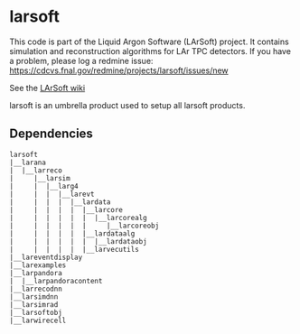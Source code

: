 # larsoft

This code is part of the Liquid Argon Software (LArSoft) project.
It contains simulation and reconstruction algorithms for LAr TPC detectors.
If you have a problem, please log a redmine issue: https://cdcvs.fnal.gov/redmine/projects/larsoft/issues/new

See the [LArSoft wiki](https://larsoft.github.io/LArSoftWiki/)

larsoft is an umbrella product used to setup all larsoft products.

## Dependencies

```
larsoft
|__larana
|  |__larreco
|     |__larsim
|     |  |__larg4
|     |  |  |__larevt
|     |  |  |  |__lardata
|     |  |  |  |  |__larcore
|     |  |  |  |  |  |__larcorealg
|     |  |  |  |  |     |__larcoreobj
|     |  |  |  |  |__lardataalg
|     |  |  |  |  |  |__lardataobj
|     |  |  |  |  |__larvecutils
|__lareventdisplay
|__larexamples
|__larpandora
|  |__larpandoracontent
|__larrecodnn
|__larsimdnn
|__larsimrad
|__larsoftobj
|__larwirecell
```

